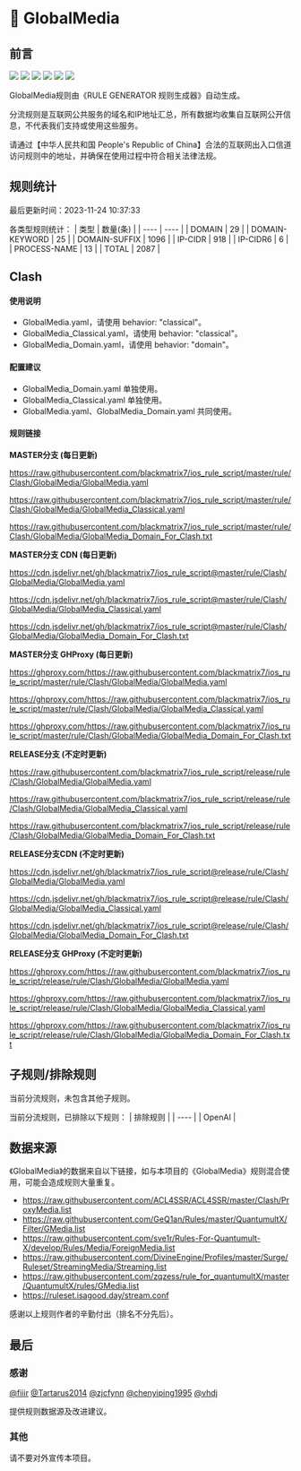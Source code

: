 # 🧸 GlobalMedia

## 前言

![](https://shields.io/badge/-移除重复规则-ff69b4) ![](https://shields.io/badge/-DOMAIN与DOMAIN--SUFFIX合并-green) ![](https://shields.io/badge/-DOMAIN--SUFFIX间合并-critical) ![](https://shields.io/badge/-DOMAIN--SUFFIX与DOMAIN--KEYWORD合并-blue) ![](https://shields.io/badge/-IP--CIDR(6)合并-blueviolet) ![](https://shields.io/badge/-MITM--HOSTNAME合并-brightgreen) 

GlobalMedia规则由《RULE GENERATOR 规则生成器》自动生成。

分流规则是互联网公共服务的域名和IP地址汇总，所有数据均收集自互联网公开信息，不代表我们支持或使用这些服务。

请通过【中华人民共和国 People's Republic of China】合法的互联网出入口信道访问规则中的地址，并确保在使用过程中符合相关法律法规。

## 规则统计

最后更新时间：2023-11-24 10:37:33

各类型规则统计：
| 类型 | 数量(条)  | 
| ---- | ----  |
| DOMAIN | 29  | 
| DOMAIN-KEYWORD | 25  | 
| DOMAIN-SUFFIX | 1096  | 
| IP-CIDR | 918  | 
| IP-CIDR6 | 6  | 
| PROCESS-NAME | 13  | 
| TOTAL | 2087  | 


## Clash 

#### 使用说明
- GlobalMedia.yaml，请使用 behavior: "classical"。
- GlobalMedia_Classical.yaml，请使用 behavior: "classical"。
- GlobalMedia_Domain.yaml，请使用 behavior: "domain"。

#### 配置建议
- GlobalMedia_Domain.yaml 单独使用。
- GlobalMedia_Classical.yaml 单独使用。
- GlobalMedia.yaml、GlobalMedia_Domain.yaml 共同使用。

#### 规则链接
**MASTER分支 (每日更新)**

https://raw.githubusercontent.com/blackmatrix7/ios_rule_script/master/rule/Clash/GlobalMedia/GlobalMedia.yaml

https://raw.githubusercontent.com/blackmatrix7/ios_rule_script/master/rule/Clash/GlobalMedia/GlobalMedia_Classical.yaml

https://raw.githubusercontent.com/blackmatrix7/ios_rule_script/master/rule/Clash/GlobalMedia/GlobalMedia_Domain_For_Clash.txt

**MASTER分支 CDN (每日更新)**

https://cdn.jsdelivr.net/gh/blackmatrix7/ios_rule_script@master/rule/Clash/GlobalMedia/GlobalMedia.yaml

https://cdn.jsdelivr.net/gh/blackmatrix7/ios_rule_script@master/rule/Clash/GlobalMedia/GlobalMedia_Classical.yaml

https://cdn.jsdelivr.net/gh/blackmatrix7/ios_rule_script@master/rule/Clash/GlobalMedia/GlobalMedia_Domain_For_Clash.txt

**MASTER分支 GHProxy (每日更新)**

https://ghproxy.com/https://raw.githubusercontent.com/blackmatrix7/ios_rule_script/master/rule/Clash/GlobalMedia/GlobalMedia.yaml

https://ghproxy.com/https://raw.githubusercontent.com/blackmatrix7/ios_rule_script/master/rule/Clash/GlobalMedia/GlobalMedia_Classical.yaml

https://ghproxy.com/https://raw.githubusercontent.com/blackmatrix7/ios_rule_script/master/rule/Clash/GlobalMedia/GlobalMedia_Domain_For_Clash.txt

**RELEASE分支 (不定时更新)**

https://raw.githubusercontent.com/blackmatrix7/ios_rule_script/release/rule/Clash/GlobalMedia/GlobalMedia.yaml

https://raw.githubusercontent.com/blackmatrix7/ios_rule_script/release/rule/Clash/GlobalMedia/GlobalMedia_Classical.yaml

https://raw.githubusercontent.com/blackmatrix7/ios_rule_script/release/rule/Clash/GlobalMedia/GlobalMedia_Domain_For_Clash.txt

**RELEASE分支CDN (不定时更新)**

https://cdn.jsdelivr.net/gh/blackmatrix7/ios_rule_script@release/rule/Clash/GlobalMedia/GlobalMedia.yaml

https://cdn.jsdelivr.net/gh/blackmatrix7/ios_rule_script@release/rule/Clash/GlobalMedia/GlobalMedia_Classical.yaml

https://cdn.jsdelivr.net/gh/blackmatrix7/ios_rule_script@release/rule/Clash/GlobalMedia/GlobalMedia_Domain_For_Clash.txt

**RELEASE分支 GHProxy (不定时更新)**

https://ghproxy.com/https://raw.githubusercontent.com/blackmatrix7/ios_rule_script/release/rule/Clash/GlobalMedia/GlobalMedia.yaml

https://ghproxy.com/https://raw.githubusercontent.com/blackmatrix7/ios_rule_script/release/rule/Clash/GlobalMedia/GlobalMedia_Classical.yaml

https://ghproxy.com/https://raw.githubusercontent.com/blackmatrix7/ios_rule_script/release/rule/Clash/GlobalMedia/GlobalMedia_Domain_For_Clash.txt

## 子规则/排除规则


当前分流规则，未包含其他子规则。

当前分流规则，已排除以下规则：
| 排除规则  | 
| ----  |
| OpenAI  | 

## 数据来源

《GlobalMedia》的数据来自以下链接，如与本项目的《GlobalMedia》规则混合使用，可能会造成规则大量重复。

- https://raw.githubusercontent.com/ACL4SSR/ACL4SSR/master/Clash/ProxyMedia.list
- https://raw.githubusercontent.com/GeQ1an/Rules/master/QuantumultX/Filter/GMedia.list
- https://raw.githubusercontent.com/sve1r/Rules-For-Quantumult-X/develop/Rules/Media/ForeignMedia.list
- https://raw.githubusercontent.com/DivineEngine/Profiles/master/Surge/Ruleset/StreamingMedia/Streaming.list
- https://raw.githubusercontent.com/zqzess/rule_for_quantumultX/master/QuantumultX/rules/GMedia.list
- https://ruleset.isagood.day/stream.conf


感谢以上规则作者的辛勤付出（排名不分先后）。

## 最后

### 感谢

[@fiiir](https://github.com/fiiir) [@Tartarus2014](https://github.com/Tartarus2014) [@zjcfynn](https://github.com/zjcfynn) [@chenyiping1995](https://github.com/chenyiping1995) [@vhdj](https://github.com/vhdj)

提供规则数据源及改进建议。

### 其他

请不要对外宣传本项目。